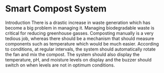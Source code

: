 # Smart Compost System

Introduction
There is a drastic increase in waste generation which has become a big problem in managing it. Managing biodegradable waste is critical for reducing greenhouse gasses. Composting manually is a very tedious job, whereas there should be a mechanism that should measure components such as temperature which would be much easier. According to conditions, at regular intervals, the system should automatically rotate the fan and mix the compost. The system should also display the temperature, pH, and moisture levels on display and the buzzer should switch on when levels are not in optimum conditions.
